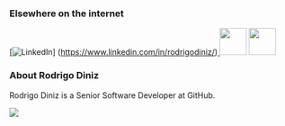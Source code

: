 ### Elsewhere on the internet

[![LinkedIn](https://user-images.githubusercontent.com/282759/84680162-4161a300-af00-11ea-912c-8f32e5cc1676.png)]
(https://www.linkedin.com/in/rodrigodiniz/)<a href=https://www.youtube.com/channel/UCPdYeL4NpH9ENakZv5gRmJQ   target="_blank">
<img src="https://icons.iconarchive.com/icons/paomedia/small-n-flat/256/social-youtube-icon.png" width="48" height="48" /></a>
<a href=https://medium.com/swlh/how-to-build-a-good-one-value-object-c45ed80ee8a9  target="_blank">
<img src="https://icon-library.com/images/medium-icon/medium-icon-21.jpg" width="48" height="48" /></a>

### About Rodrigo Diniz

Rodrigo Diniz is a Senior Software Developer at GitHub.

<img src="https://github-readme-stats.vercel.app/api?username=rodiniz&&show_icons=true&title_color=ffffff&icon_color=bb2acf&text_color=daf7dc&bg_color=151515">
